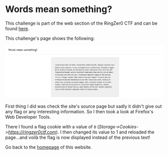 # Words mean something?

This challenge is part of the web section of the RingZer0 CTF and can be found [here](https://ringzer0ctf.com/challenges/42).

This challenge's page shows the following:

![Words%20Mean%20Something/chall_page.png](Words%20Mean%20Something/chall_page.png)

First thing I did was check the site's source page but sadly it didn't give out any flag or any interesting information. So I then took a look at Firefox's Web Developer Tools. 

There I found a flag cookie with a value of `0` (*Storage->Cookies->https://ringzer0ctf.com*). I then changed its value to 1 and reloaded the page...and voilà the flag is now displayed instead of the previous text!

Go back to the [homepage](https://therokdaba.github.io/) of this website.
